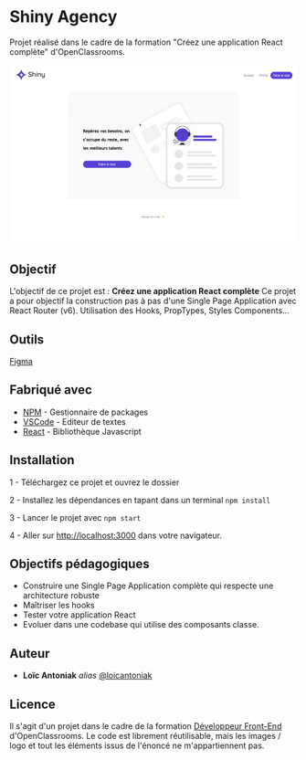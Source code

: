 # Shiny Agency

Projet réalisé dans le cadre de la formation "Créez une application React complète" d'OpenClassrooms.

![screenshot](/src/images/screenshot.png)

## Objectif

L'objectif de ce projet est : **Créez une application React complète**
Ce projet a pour objectif la construction pas à pas d'une Single Page Application avec React Router (v6).
Utilisation des Hooks, PropTypes, Styles Components... 

## Outils 

[Figma](https://www.figma.com/file/KlrToaA7Dj1Sm0opq37ICg/React-interm%C3%A9diaire?node-id=0%3A1)

## Fabriqué avec

* [NPM](https://www.npmjs.com/) -  Gestionnaire de packages
* [VSCode](https://code.visualstudio.com/) - Editeur de textes
* [React]() - Bibliothèque Javascript

## Installation

1 - Téléchargez ce projet et ouvrez le dossier

2 - Installez les dépendances en tapant dans un terminal `npm install`

3 - Lancer le projet avec `npm start`

4 - Aller sur [http://localhost:3000](http://localhost:3000) dans votre navigateur.



## Objectifs pédagogiques

- Construire une Single Page Application complète qui respecte une architecture robuste
- Maîtriser les hooks
- Tester votre application React
- Evoluer dans une codebase qui utilise des composants classe.

## Auteur

* **Loïc Antoniak** _alias_ [@loicantoniak](https://github.com/loicantoniak)

## Licence 

Il s'agit d'un projet dans le cadre de la formation [Développeur Front-End](https://openclassrooms.com/fr/paths/314-developpeur-front-end) d'OpenClassrooms. Le code est librement réutilisable, mais les images / logo et tout les éléments issus de l'énoncé ne m'appartiennent pas.